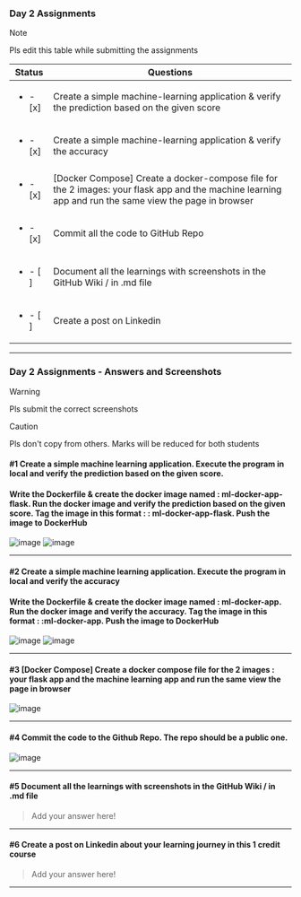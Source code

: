 ### Day 2 Assignments

> [!NOTE]
> Pls edit this table while submitting the assignments

| Status         | Questions     | 
|----------------|---------------|
| <ul><li>- [x] </li></ul> | Create a simple machine-learning application & verify the prediction based on the given score |
| <ul><li>- [x] </li></ul> | Create a simple machine-learning application & verify the accuracy |
| <ul><li>- [x] </li></ul> | [Docker Compose] Create a docker-compose file for the 2 images: your flask app and the machine learning app and run the same view the page in browser |
| <ul><li>- [x] </li></ul> | Commit all the code to GitHub Repo |
| <ul><li>- [ ] </li></ul> | Document all the learnings with screenshots in the GitHub Wiki / in .md file |
| <ul><li>- [ ] </li></ul> | Create a post on Linkedin  |

***

### Day 2 Assignments - Answers and Screenshots

> [!WARNING]
> Pls submit the correct screenshots

> [!CAUTION]
> Pls don't copy from others. Marks will be reduced for both students

#### #1 Create a simple machine learning application. Execute the program in local and verify the prediction based on the given score. 
#### Write the Dockerfile & create the docker image named : ml-docker-app-flask. Run the docker image and verify the prediction based on the given score. Tag the image in this format : <dockerhub-username>: ml-docker-app-flask. Push the image to DockerHub	
![image](https://github.com/user-attachments/assets/0a9d3b78-5cfd-44f4-ae67-c06a3c231950)
![image](https://github.com/user-attachments/assets/a88688cc-8c75-4e89-9b30-1dbb538e920e)


***

#### #2 Create a simple machine learning application. Execute the program in local and verify the accuracy
#### Write the Dockerfile & create the docker image named : ml-docker-app. Run the docker image and verify the accuracy. Tag the image in this format : <dockerhub-username>:ml-docker-app. Push the image to DockerHub
![image](https://github.com/user-attachments/assets/4f3bf7f3-a6ba-4d8e-8893-cc8518b693e7)
![image](https://github.com/user-attachments/assets/a568bba0-08f7-4fc0-9e3f-569b6447c10e)


***

#### #3 [Docker Compose] Create a docker compose file for the 2 images : your flask app and the machine learning app and run the same view the page in browser
![image](https://github.com/user-attachments/assets/cd62f31c-91fe-4a02-b783-0f976ffcda5d)

***

#### #4 Commit the code to the Github Repo. The repo should be a public one. 
![image](https://github.com/user-attachments/assets/0e9e9422-c209-46c8-bfea-5832c939f282)

***

#### #5 Document all the learnings with screenshots in the GitHub Wiki / in .md file
> Add your answer here!

***

#### #6 Create a post on Linkedin about your learning journey in this 1 credit course
> Add your answer here!

***

